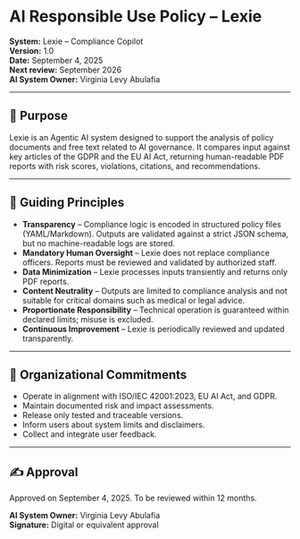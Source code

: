 # AI Responsible Use Policy – Lexie

**System:** Lexie – Compliance Copilot  
**Version:** 1.0  
**Date:** September 4, 2025  
**Next review:** September 2026  
**AI System Owner:** Virginia Levy Abulafia  

---

## 🎯 Purpose
Lexie is an Agentic AI system designed to support the analysis of policy documents and free text related to AI governance. It compares input against key articles of the GDPR and the EU AI Act, returning human-readable PDF reports with risk scores, violations, citations, and recommendations.

---

## 🌱 Guiding Principles
- **Transparency** – Compliance logic is encoded in structured policy files (YAML/Markdown). Outputs are validated against a strict JSON schema, but no machine-readable logs are stored.  
- **Mandatory Human Oversight** – Lexie does not replace compliance officers. Reports must be reviewed and validated by authorized staff.  
- **Data Minimization** – Lexie processes inputs transiently and returns only PDF reports.  
- **Content Neutrality** – Outputs are limited to compliance analysis and not suitable for critical domains such as medical or legal advice.  
- **Proportionate Responsibility** – Technical operation is guaranteed within declared limits; misuse is excluded.  
- **Continuous Improvement** – Lexie is periodically reviewed and updated transparently.  

---

## 📌 Organizational Commitments
- Operate in alignment with ISO/IEC 42001:2023, EU AI Act, and GDPR.  
- Maintain documented risk and impact assessments.  
- Release only tested and traceable versions.  
- Inform users about system limits and disclaimers.  
- Collect and integrate user feedback.  

---

## ✍️ Approval
Approved on September 4, 2025. To be reviewed within 12 months.  

**AI System Owner:** Virginia Levy Abulafia  
**Signature:** Digital or equivalent approval
